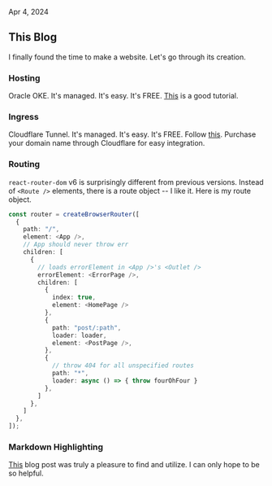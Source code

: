 Apr 4, 2024

## This Blog

I finally found the time to make a website. Let's go through its creation.

### Hosting

Oracle OKE. It's managed. It's easy. It's FREE. [This](https://me.mattscott.cloud/kubernetes-on-oracle-cloud-for-free/) is a good tutorial.

### Ingress

Cloudflare Tunnel. It's managed. It's easy. It's FREE. Follow [this](https://developers.cloudflare.com/cloudflare-one/tutorials/many-cfd-one-tunnel/). Purchase your domain name through Cloudflare for easy integration.

### Routing

`react-router-dom` v6 is surprisingly different from previous versions. Instead of `<Route />` elements, there is a route object -- I like it. Here is my route object.

```ts
const router = createBrowserRouter([
  {
    path: "/",
    element: <App />,
    // App should never throw err
    children: [
      {
        // loads errorElement in <App />'s <Outlet />
        errorElement: <ErrorPage />,
        children: [
          {
            index: true,
            element: <HomePage />
          },
          {
            path: "post/:path",
            loader: loader,
            element: <PostPage />,
          },
          {
            // throw 404 for all unspecified routes
            path: "*",
            loader: async () => { throw fourOhFour }
          },
        ]
      },
    ]
  },
]);
```

### Markdown Highlighting
[This](https://hannadrehman.com/blog/enhancing-your-react-markdown-experience-with-syntax-highlighting) blog post was truly a pleasure to find and utilize. I can only hope to be so helpful.